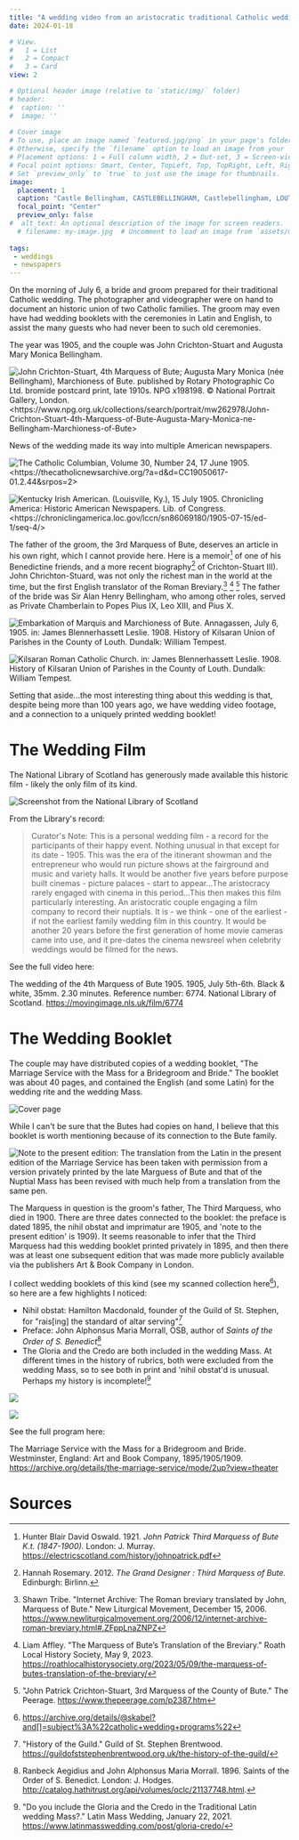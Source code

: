 ```yaml
---
title: "A wedding video from an aristocratic traditional Catholic wedding"
date: 2024-01-18

# View.
#   1 = List
#   2 = Compact
#   3 = Card
view: 2

# Optional header image (relative to `static/img/` folder)
# header:
#  caption: ''
#  image: ''
 
# Cover image
# To use, place an image named `featured.jpg/png` in your page's folder.
# Otherwise, specify the `filename` option to load an image from your `assets/media/` folder.
# Placement options: 1 = Full column width, 2 = Out-set, 3 = Screen-width
# Focal point options: Smart, Center, TopLeft, Top, TopRight, Left, Right, BottomLeft, Bottom, BottomRight
# Set `preview_only` to `true` to just use the image for thumbnails.
image:
  placement: 1
  caption: "Castle Bellingham, CASTLEBELLINGHAM, Castlebellingham, LOUTH. National Inventory of Architectural Heritage"
  focal_point: "Center"
  preview_only: false
#  alt_text: An optional description of the image for screen readers.
  # filename: my-image.jpg  # Uncomment to load an image from `assets/media/` instead.
  
tags:
 - weddings
 - newspapers
---
```


On the morning of July 6, a bride and groom prepared for their traditional Catholic wedding. The photographer and videographer were on hand to document an historic union of two Catholic families. The groom may even have had wedding booklets with the ceremonies in Latin and English, to assist the many guests who had never been to such old ceremonies. 

The year was 1905, and the couple was John Crichton-Stuart and Augusta Mary Monica Bellingham. 

![](/uploads/bute/bute_wedding_photo.jpg "John Crichton-Stuart, 4th Marquess of Bute; Augusta Mary Monica (née Bellingham), Marchioness of Bute. published by Rotary Photographic Co Ltd. bromide postcard print, late 1910s. NPG x198198. © National Portrait Gallery, London. <https://www.npg.org.uk/collections/search/portrait/mw262978/John-Crichton-Stuart-4th-Marquess-of-Bute-Augusta-Mary-Monica-ne-Bellingham-Marchioness-of-Bute>")

News of the wedding made its way into multiple American newspapers. 

![](/uploads/bute/catholiccolumbian_19050617.jpg "The Catholic Columbian, Volume 30, Number 24, 17 June 1905. <https://thecatholicnewsarchive.org/?a=d&d=CC19050617-01.2.44&srpos=2>")

![](/uploads/bute/kentuckyirishamerican.jpg "Kentucky Irish American. (Louisville, Ky.), 15 July 1905. Chronicling America: Historic American Newspapers. Lib. of Congress. <https://chroniclingamerica.loc.gov/lccn/sn86069180/1905-07-15/ed-1/seq-4/>")

The father of the groom, the 3rd Marquess of Bute, deserves an article in his own right, which I cannot provide here. Here is a memoir[^1] of one of his Benedictine friends, and a more recent biography[^2] of Crichton-Stuart III). John Chrichton-Stuard, was not only the richest man in the world at the time, but the first English translator of the Roman Breviary.[^3] [^4] [^5] The father of the bride was Sir Alan Henry Bellingham, who among other roles, served as Private Chamberlain to Popes Pius IX, Leo XIII, and Pius X.

![](/uploads/bute/page40.jpg "Embarkation of Marquis and Marchioness of Bute. Annagassen, July 6, 1905. in: James Blennerhassett Leslie. 1908. History of Kilsaran Union of Parishes in the County of Louth. Dundalk: William Tempest.")

![](/uploads/bute/page119.jpg "Kilsaran Roman Catholic Church. in: James Blennerhassett Leslie. 1908. History of Kilsaran Union of Parishes in the County of Louth. Dundalk: William Tempest.")

Setting that aside...the most interesting thing about this wedding is that, despite being more than 100 years ago, we have wedding video footage, and a connection to a uniquely printed wedding booklet! 

# The Wedding Film

The National Library of Scotland has generously made available this historic film - likely the only film of its kind. 

![](/uploads/bute/bute_video.jpg "Screenshot from the National Library of Scotland")

From the Library's record:

> Curator's Note: This is a personal wedding film - a record for the participants of their happy event. Nothing unusual in that except for its date - 1905. This was the era of the itinerant showman and the entrepreneur who would run picture shows at the fairground and music and variety halls. It would be another five years before purpose built cinemas - picture palaces - start to appear...The aristocracy rarely engaged with cinema in this period...This then makes this film particularly interesting. An aristocratic couple engaging a film company to record their nuptials. It is - we think - one of the earliest - if not the earliest family wedding film in this country. It would be another 20 years before the first generation of home movie cameras came into use, and it pre-dates the cinema newsreel when celebrity weddings would be filmed for the news.

See the full video here: 

The wedding of the 4th Marquess of Bute 1905. 1905, July 5th-6th. Black & white, 35mm. 2.30 minutes. Reference number: 6774. National Library of Scotland. https://movingimage.nls.uk/film/6774  

# The Wedding Booklet

The couple may have distributed copies of a wedding booklet, "The Marriage Service with the Mass for a Bridegroom and Bride." The booklet was about 40 pages, and contained the English (and some Latin) for the wedding rite and the wedding Mass. 

![](/uploads/bute/program_1.jpg "Cover page")

While I can't be sure that the Butes had copies on hand, I believe that this booklet is worth mentioning because of its connection to the Bute family. 

![](/uploads/bute/program_2.jpg "Note to the present edition: The translation from the Latin in the present edition of the Marriage Service has been taken with permission from a version privately printed by the late Marguess of Bute and that of the Nuptial Mass has been revised with much help from a translation from the same pen.")

The Marquess in question is the groom's father, The Third Marquess, who died in 1900. There are three dates connected to the booklet: the preface is dated 1895, the nihil obstat and imprimatur are 1905, and 'note to the present edition' is 1909). It seems reasonable to infer that the Third Marquess had this wedding booklet printed privately in 1895, and then there was at least one subsequent edition that was made more publicly available via the publishers Art & Book Company in London. 

I collect wedding booklets of this kind (see my scanned collection here[^6]), so here are a few highlights I noticed:

* Nihil obstat: Hamilton Macdonald, founder of the Guild of St. Stephen, for "rais[ing] the standard of altar serving"[^7]
* Preface: John Alphonsus Maria Morrall, OSB, author of _Saints of the Order of S. Benedict_[^8]
* The Gloria and the Credo are both included in the wedding Mass. At different times in the history of rubrics, both were excluded from the wedding Mass, so to see both in print and 'nihil obstat'd is unusual. Perhaps my history is incomplete![^9]

![](/uploads/bute/program_3.jpg " ")

![](/uploads/bute/program_4.jpg " ")

See the full program here: 

The Marriage Service with the Mass for a Bridegroom and Bride. Westminster, England: Art and Book Company, 1895/1905/1909. https://archive.org/details/the-marriage-service/mode/2up?view=theater 

# Sources

[^1]: Hunter Blair David Oswald. 1921. _John Patrick Third Marquess of Bute K.t. (1847-1900)._ London: J. Murray. https://electricscotland.com/history/johnpatrick.pdf

[^2]: Hannah Rosemary. 2012. _The Grand Designer : Third Marquess of Bute._ Edinburgh: Birlinn. 

[^3]: Shawn Tribe. "Internet Archive: The Roman breviary translated by John, Marquess of Bute." New Liturgical Movement, December 15, 2006. https://www.newliturgicalmovement.org/2006/12/internet-archive-roman-breviary.html#.ZFppLnaZNPZ

[^4]: Liam Affley. "The Marquess of Bute’s Translation of the Breviary." Roath Local History Society, May 9, 2023. https://roathlocalhistorysociety.org/2023/05/09/the-marquess-of-butes-translation-of-the-breviary/

[^5]: "John Patrick Crichton-Stuart, 3rd Marquess of the County of Bute." The Peerage. https://www.thepeerage.com/p2387.htm

[^6]: https://archive.org/details/@skabel?and[]=subject%3A%22catholic+wedding+programs%22

[^7]: "History of the Guild." Guild of St. Stephen Brentwood. https://guildofststephenbrentwood.org.uk/the-history-of-the-guild/

[^8]: Ranbeck Aegidius and John Alphonsus Maria Morrall. 1896. Saints of the Order of S. Benedict. London: J. Hodges. http://catalog.hathitrust.org/api/volumes/oclc/21137748.html.

[^9]: "Do you include the Gloria and the Credo in the Traditional Latin wedding Mass?." Latin Mass Wedding, January 22, 2021. https://www.latinmasswedding.com/post/gloria-credo/
